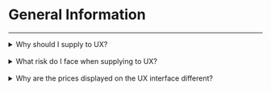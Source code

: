 # General Information

---

<details><summary>Why should I supply to UX?</summary>

_When you supply your assets to UX, you're essentially providing liquidity to borrowers on the platform. In return, you receive an APY (annual percentage yield) on your assets, which can be a great way to earn passive income. In addition, by supplying and collateralizing assets on UX, you can borrow other tokens; UX lists the most number of assets than any other lending protocols, and a lot of them are only available on UX for lending and borrowing. _

_Each asset has its market of supply and demand, determining the APY._

</details>

<br>

<details><summary>What risk do I face when supplying to UX?</summary>

_The first risk is default risk. Your fund is used to lend to borrowers. If the borrowers are unable to repay their loans or if the value of the borrowers’ assets used as collateral drops significantly below its liquidation threshold and does not recover, the value of your funds could be at risk of being negatively impacted. We mitigate this risk by building the most robust and customizable lending protocol with over 20 risk parameters and a team of risk experts to quantify and limit risk exposure for lenders and the UX platform._

_The other risk is liquidity risk. It is possible that there is not enough liquidity for a lender to withdraw their entire deposit if borrowing demand is high for the asset. When withdrawal is unsuccessful due to low liquidity, users have to wait for either the loans to be paid back or new supply to happen to withdraw their funds. UX uses borrowing interest rates to incentivize supply and demand: when borrowing demand is high and supply is low, the interest rate will increase to encourage people to repay their loan, and to supply more._

</details>

<br>

<details><summary>Why are the prices displayed on the UX interface different?</summary>

_The prices displayed are not based on real-time price data but rather on a three-day historical median. This deliberate choice is made in order to provide a more stable representation of asset prices, mitigating the risk of market manipulation that could happen in spot prices for small-cap assets. By utilizing a three-day historical median, UX aims to establish a secure lending and borrowing environment and ensure that the borrow limit is determined with a focus on reliable and representative price data._

_This approach contributes to a consistent and risk-mitigated user experience, especially in the face of market volatility. Note that market price is always applied when liquidation happens._

</details>
